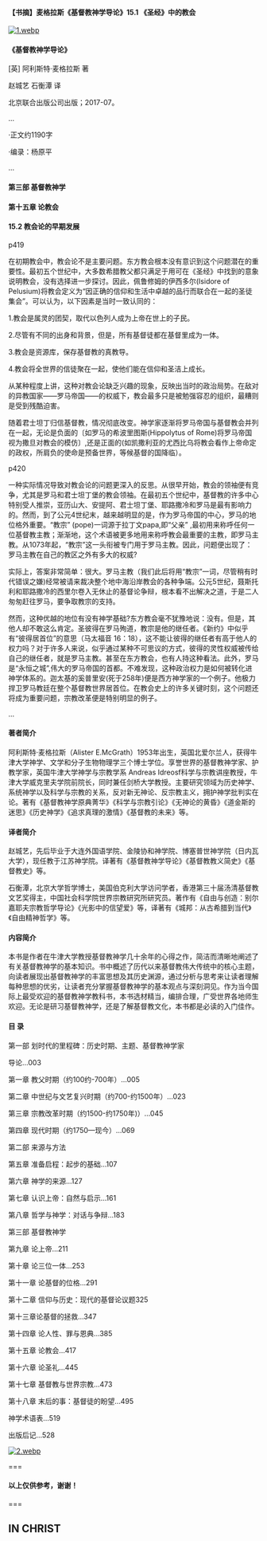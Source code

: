 #### 【书摘】麦格拉斯《基督教神学导论》15.1  《圣经》中的教会



[![1.webp](https://i.postimg.cc/C1KgFKLS/1.webp)](https://postimg.cc/DWRD6nXM)


#### 《基督教神学导论》

[英] 阿利斯特·麦格拉斯 著

赵城艺 石衡潭 译

北京联合出版公司出版；2017-07。

...

·正文约1190字 

 ·编录：杨原平

...





#### 第三部 基督教神学



#### 第十五章 论教会



#### 15.2  教会论的早期发展



p419



在初期教会中，教会论不是主要问题。东方教会根本没有意识到这个问题潜在的重要性。最初五个世纪中，大多数希腊教父都只满足于用可在《圣经》中找到的意象说明教会，没有选择进一步探讨。因此，佩鲁修姆的伊西多尔(Isidore of Pelusium)将教会定义为“因正确的信仰和生活中卓越的品行而联合在一起的圣徒集会”。可以认为，以下因素是当时一致认同的：

1.教会是属灵的团契，取代以色列人成为上帝在世上的子民。

2.尽管有不同的出身和背景，但是，所有基督徒都在基督里成为一体。

3.教会是资源库，保存基督教的真教导。

4.教会将全世界的信徒聚在一起，使他们能在信仰和圣洁上成长。

从某种程度上讲，这种对教会论缺乏兴趣的现象，反映出当时的政治局势。在敌对的异教国家——罗马帝国——的权威下，教会最多只是被勉强容忍的组织，最糟则是受到残酷迫害。

随着君士坦丁归信基督教，情况彻底改变。神学家逐渐将罗马帝国与基督教会并列在一起，无论是负面的〔如罗马的希波里图斯(Hippolytus of Rome)将罗马帝国视为撒旦对教会的模仿〕,还是正面的(如凯撒利亚的尤西比乌将教会看作上帝命定的政权，所肩负的使命是预备世界，等候基督的国降临）。



p420



一种实际情况导致对教会论的问题更深入的反思。从很早开始，教会的领袖便有竞争，尤其是罗马和君士坦丁堡的教会领袖。在最初五个世纪中，基督教的许多中心特别受人推崇，亚历山大、安提阿、君士坦丁堡、耶路撒冷和罗马是最有影响力的。然而，到了公元4世纪末，越来越明显的是，作为罗马帝国的中心，罗马的地位格外重要。“教宗” (pope)一词源于拉丁文papa,即“父亲” ,最初用来称呼任何一位基督教主教；渐渐地，这个术语被更多地用来称呼教会最重要的主教，即罗马主教。从1073年起，“教宗”这一头衔被专门用于罗马主教。因此，问题便出现了：罗马主教在自己的教区之外有多大的权威?



实际上，答案非常简单：很大。罗马主教（我们此后将用“教宗”一词，尽管稍有时代错误之嫌)经常被请来裁决整个地中海沿岸教会的各种争端。公元5世纪，聂斯托利和耶路撒冷的西里尔卷入无休止的基督论争辩，根本看不出解决之道，于是二人匆匆赶往罗马，要争取教宗的支持。

然而，这种优越的地位有没有神学基础?东方教会毫不犹豫地说：没有。但是，其他人却不敢这么肯定。圣彼得在罗马殉道，教宗是他的继任者。《新约》中似乎有“彼得居首位”的意思（马太福音 16：18），这不能让彼得的继任者有高于他人的权力吗？对于许多人来说，似乎通过某种不可思议的方式，彼得的灵性权威被传给自己的继任者，就是罗马主教。甚至在东方教会，也有人持这种看法。此外，罗马是“永恒之城”,伟大的罗马帝国的首都。不难发现，这种政治权力是如何被转化进神学体系的。迦太基的奚普里安(死于258年)便是西方神学家的一个例子。他极力捍卫罗马教廷在整个基督教世界居首位。在教会史上的许多关键时刻，这个问题还将成为重要问题，宗教改革便是特别明显的例子。




...
 

#### 著者简介 

阿利斯特·麦格拉斯（Alister E.McGrath）1953年出生，英国北爱尔兰人，获得牛津大学神学、文学和分子生物物理学三个博士学位。享誉世界的基督教神学家、护教学家，英国牛津大学神学与宗教学系 Andreas Idreosf科学与宗教讲座教授，牛津大学威克里夫学院前院长，同时兼任剑桥大学教授。主要研究领域为历史神学、系统神学以及科学与宗教的关系，反对新无神论、反宗教主义，拥护神学批判实在论。著有《基督教神学原典菁华》《科学与宗教引论》《无神论的黄昏》《道金斯的迷思》《历史神学》《追求真理的激情》《基督教的未来》等。

#### 译者简介 

赵城艺，先后毕业于大连外国语学院、金陵协和神学院、博塞普世神学院（日内瓦大学），现任教于江苏神学院。译著有《基督教神学导论》《基督教教义简史》《基督教史》等。

石衡潭，北京大学哲学博士，美国伯克利大学访问学者，香港第三十届汤清基督教文艺奖得主，中国社会科学院世界宗教研究所研究员。著作有《自由与创造：别尔嘉耶夫宗教哲学导论》《光影中的信望爱》等，译著有《城邦：从古希腊到当代》《自由精神哲学》等。

#### 内容简介 

本书是作者在牛津大学教授基督教神学几十余年的心得之作，简洁而清晰地阐述了有关基督教神学的基本知识。书中概述了历代以来基督教伟大传统中的核心主题，向读者展现出基督教神学的丰富思想及其历史渊源，通过分析与思考来让读者理解每种思想的优劣，让读者充分掌握基督教神学的基本观点与深刻洞见。作为当今国际上最受欢迎的基督教神学教科书，本书选材精当，编排合理，广受世界各地师生欢迎。无论是研习基督教神学，还是了解基督教文化，本书都是必读的入门佳作。



#### 目 录

第一部 划时代的里程碑：历史时期、主题、基督教神学家 

导论…003

第一章  教父时期（约100约-700年）…005

第二章 中世纪与文艺复兴时期（约700-约1500年）…023

第三章 宗教改革时期（约1500-约1750年)）…045

第四章 现代时期（约1750—现今）…069

第二部 来源与方法 

第五章 准备启程：起步的基础…107

第六章 神学的来源…127

第七章 认识上帝：自然与启示…161

第八章 哲学与神学：对话与争辩…183

第三部 基督教神学 

第九章 论上帝…211

第十章 论三位一体…253

第十一章 论基督的位格…291

第十二章 信仰与历史：现代的基督论议题325

第十三章论基督的拯救…347

第十四章 论人性、罪与恩典…385

第十五章 论教会…417

第十六章 论圣礼…445

第十七章 基督教与世界宗教…473

第十八章 末后的事：基督徒的盼望…495

神学术语表…519

出版后记…528



[![2.webp](https://i.postimg.cc/KYfbSTb0/2.webp)](https://postimg.cc/HJrRbVVM)



===

#### 以上仅供参考，谢谢！

===





## IN CHRIST
